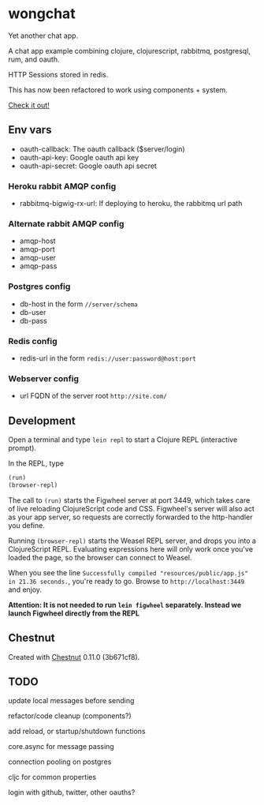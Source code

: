# wongchat

Yet another chat app.

A chat app example combining clojure, clojurescript, rabbitmq, postgresql, rum, and oauth.

HTTP Sessions stored in redis.

This has now been refactored to work using components + system.

[Check it out!](https://wongchat.herokuapp.com)

## Env vars

* oauth-callback: The oauth callback ($server/login)
* oauth-api-key: Google oauth api key
* oauth-api-secret: Google oauth api secret

### Heroku rabbit AMQP config

* rabbitmq-bigwig-rx-url: If deploying to heroku, the rabbitmq url path

### Alternate rabbit AMQP config

* amqp-host
* amqp-port
* amqp-user
* amqp-pass

### Postgres config

* db-host in the form `//server/schema`
* db-user
* db-pass

### Redis config

* redis-url in the form `redis://user:password@host:port`

### Webserver config

* url FQDN of the server root `http://site.com/`

## Development

Open a terminal and type `lein repl` to start a Clojure REPL
(interactive prompt).

In the REPL, type

```clojure
(run)
(browser-repl)
```

The call to `(run)` starts the Figwheel server at port 3449, which takes care of
live reloading ClojureScript code and CSS. Figwheel's server will also act as
your app server, so requests are correctly forwarded to the http-handler you
define.

Running `(browser-repl)` starts the Weasel REPL server, and drops you into a
ClojureScript REPL. Evaluating expressions here will only work once you've
loaded the page, so the browser can connect to Weasel.

When you see the line `Successfully compiled "resources/public/app.js" in 21.36
seconds.`, you're ready to go. Browse to `http://localhost:3449` and enjoy.

**Attention: It is not needed to run `lein figwheel` separately. Instead we
launch Figwheel directly from the REPL**

## Chestnut

Created with [Chestnut](http://plexus.github.io/chestnut/) 0.11.0 (3b671cf8).

## TODO

update local messages before sending

refactor/code cleanup (components?)

add reload, or startup/shutdown functions

core.async for message passing

connection pooling on postgres

cljc for common properties

login with github, twitter, other oauths?
